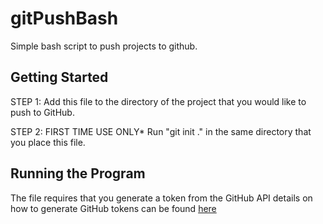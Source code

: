 # gitPushBash
Simple bash script to push projects to github.

## Getting Started
STEP 1: Add this file to the directory of the project that you would like to push to GitHub.
 
STEP 2: FIRST TIME USE ONLY* Run "git init ." in the same directory that you place this file.


## Running the Program

The file requires that you generate a token from the GitHub API details on how to generate GitHub tokens can be found [here](https://docs.github.com/en/authentication/keeping-your-account-and-data-secure/creating-a-personal-access-token)
